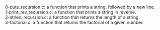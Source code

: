 0-puts_recursion.c: a function that prints a string, followed by a new line.
<br>1-print_rev_recursion.c: a function that prints a string in reverse.
<br>2-strlen_recursion.c: a function that returns the length of a string.
<br>3-factorial.c: a function that returns the factorial of a given number.
